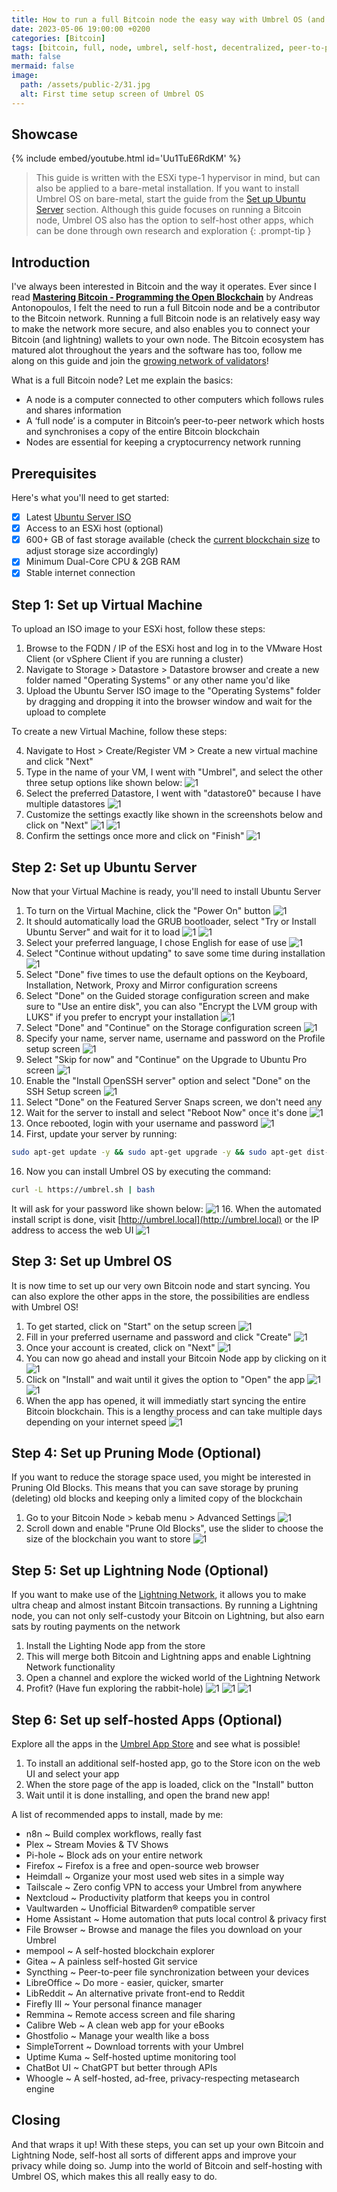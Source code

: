 ```yaml
---
title: How to run a full Bitcoin node the easy way with Umbrel OS (and self-host a bunch of other apps!)
date: 2023-05-06 19:00:00 +0200
categories: [Bitcoin]
tags: [bitcoin, full, node, umbrel, self-host, decentralized, peer-to-peer, cryptocurrency, Web3, transactions, blockchain, mempool, liberty, VMware, ESXi, Ubuntu, server, synchronization, hypervisor, bare-metal, self-hosting]
math: false
mermaid: false
image:
  path: /assets/public-2/31.jpg
  alt: First time setup screen of Umbrel OS
---
```


## Showcase
{% include embed/youtube.html id='Uu1TuE6RdKM' %}

> This guide is written with the ESXi type-1 hypervisor in mind, but can also be applied to a bare-metal installation. If you want to install Umbrel OS on bare-metal, start the guide from the [Set up Ubuntu Server](https://vskills.nl/posts/run-full-bitcoin-node-self-hosting-umbrel-os/#step-2-set-up-ubuntu-server) section. Although this guide focuses on running a Bitcoin node, Umbrel OS also has the option to self-host other apps, which can be done through own research and exploration
{: .prompt-tip }

## Introduction
I've always been interested in Bitcoin and the way it operates. Ever since I read **[Mastering Bitcoin - Programming the Open Blockchain](https://github.com/bitcoinbook/bitcoinbook)** by Andreas Antonopoulos, I felt the need to run a full Bitcoin node and be a contributor to the Bitcoin network. Running a full Bitcoin node is an relatively easy way to make the network more secure, and also enables you to connect your Bitcoin (and lightning) wallets to your own node. The Bitcoin ecosystem has matured alot throughout the years and the software has too, follow me along on this guide and join the [growing network of validators](https://www.bitrawr.com/terminal/bitcoin-node-map)!

What is a full Bitcoin node? Let me explain the basics:

- A node is a computer connected to other computers which follows rules and shares information
- A ‘full node’ is a computer in Bitcoin’s peer-to-peer network which hosts and synchronises a copy of the entire Bitcoin blockchain
- Nodes are essential for keeping a cryptocurrency network running

## Prerequisites
Here's what you'll need to get started:
- [x] Latest [Ubuntu Server ISO](https://ubuntu.com/download/server)
- [x] Access to an ESXi host (optional)
- [x] 600+ GB of fast storage available (check the [current blockchain size](https://blockchair.com/bitcoin/charts/blockchain-size) to adjust storage size accordingly)
- [x] Minimum Dual-Core CPU & 2GB RAM
- [x] Stable internet connection

## Step 1: Set up Virtual Machine

To upload an ISO image to your ESXi host, follow these steps:

1.  Browse to the FQDN / IP of the ESXi host and log in to the VMware Host Client (or vSphere Client if you are running a cluster)
2.  Navigate to Storage > Datastore > Datastore browser and create a new folder named "Operating Systems" or any other name you'd like
3.  Upload the Ubuntu Server ISO image to the "Operating Systems" folder by dragging and dropping it into the browser window and wait for the upload to complete

To create a new Virtual Machine, follow these steps:

4.  Navigate to Host > Create/Register VM > Create a new virtual machine and click "Next"
2.  Type in the name of your VM, I went with "Umbrel", and select the other three setup options like shown below:
![1](/assets/public-2/3.png)
4.  Select the preferred Datastore, I went with "datastore0" because I have multiple datastores
![1](/assets/public-2/4.png)
5.  Customize the settings exactly like shown in the screenshots below and click on "Next"
![1](/assets/public-2/5.png)
![1](/assets/public-2/6.png)
6.  Confirm the settings once more and click on "Finish" 
![1](/assets/public-2/7.png)

## Step 2: Set up Ubuntu Server

Now that your Virtual Machine is ready, you'll need to install Ubuntu Server

1.  To turn on the Virtual Machine, click the "Power On" button
![1](/assets/public-2/8.png)
2.  It should automatically load the GRUB bootloader, select "Try or Install Ubuntu Server" and wait for it to load
![1](/assets/public-2/9.png)
![1](/assets/public-2/10.png)
3.  Select your preferred language, I chose English for ease of use
![1](/assets/public-2/11.png)
4.  Select "Continue without updating" to save some time during installation
![1](/assets/public-2/12.png)
5.  Select "Done" five times to use the default options on the Keyboard, Installation, Network, Proxy and Mirror configuration screens
6.  Select "Done" on the Guided storage configuration screen and make sure to "Use an entire disk", you can also "Encrypt the LVM group with LUKS" if you prefer to encrypt your installation
![1](/assets/public-2/18.png)
7.  Select "Done" and "Continue" on the Storage configuration screen
![1](/assets/public-2/20.png)
8.  Specify your name, server name, username and password on the Profile setup screen
![1](/assets/public-2/21.png)
9.  Select "Skip for now" and "Continue" on the Upgrade to Ubuntu Pro screen
![1](/assets/public-2/22.png)
10. Enable the "Install OpenSSH server" option and select "Done" on the SSH Setup screen
![1](/assets/public-2/23.png)
11. Select "Done" on the Featured Server Snaps screen, we don't need any
12. Wait for the server to install and select "Reboot Now" once it's done
![1](/assets/public-2/26.png)
13. Once rebooted, login with your username and password
![1](/assets/public-2/27.png)
14. First, update your server by running:
```bash
sudo apt-get update -y && sudo apt-get upgrade -y && sudo apt-get dist-upgrade -y
```
16. Now you can install Umbrel OS by executing the command:
```bash
curl -L https://umbrel.sh | bash
```
It will ask for your password like shown below:
![1](/assets/public-2/28.png)
16. When the automated install script is done, visit [http://umbrel.local](http://umbrel.local) or the IP address to access the web UI
![1](/assets/public-2/30.png)

## Step 3: Set up Umbrel OS

It is now time to set up our very own Bitcoin node and start syncing. You can also explore the other apps in the store, the possibilities are endless with Umbrel OS!

1.  To get started, click on "Start" on the setup screen
![1](/assets/public-2/31.jpg)
2.  Fill in your preferred username and password and click "Create"
![1](/assets/public-2/32.png)
3.  Once your account is created, click on "Next"
![1](/assets/public-2/33.png)
4.  You can now go ahead and install your Bitcoin Node app by clicking on it
![1](/assets/public-2/34.png)
5.  Click on "Install" and wait until it gives the option to "Open" the app
![1](/assets/public-2/35.png)
![1](/assets/public-2/36.png)
6.  When the app has opened, it will immediatly start syncing the entire Bitcoin blockchain. This is a lengthy process and can take multiple days depending on your internet speed
![1](/assets/public-2/37.png)

## Step 4: Set up Pruning Mode (Optional)

If you want to reduce the storage space used, you might be interested in Pruning Old Blocks. This means that you can save storage by pruning (deleting) old blocks and keeping only a limited copy of the blockchain

1.  Go to your Bitcoin Node > kebab menu > Advanced Settings 
![1](/assets/public-2/38.png)
2.  Scroll down and enable "Prune Old Blocks", use the slider to choose the size of the blockchain you want to store
![1](/assets/public-2/39.png)

## Step 5: Set up Lightning Node (Optional)

If you want to make use of the [Lightning Network](https://academy.binance.com/en/articles/what-is-lightning-network), it allows you to make ultra cheap and almost instant Bitcoin transactions. By running a Lightning node, you can not only self-custody your Bitcoin on Lightning, but also earn sats by routing payments on the network

1.  Install the Lighting Node app from the store
2.  This will merge both Bitcoin and Lightning apps and enable Lightning Network functionality
3.  Open a channel and explore the wicked world of the Lightning Network
4.  Profit? (Have fun exploring the rabbit-hole)
![1](/assets/public-2/43.png)
![1](/assets/public-2/41.png)
![1](/assets/public-2/42.png)

## Step 6: Set up self-hosted Apps (Optional)

Explore all the apps in the [Umbrel App Store](https://apps.umbrel.com/) and see what is possible!

1. To install an additional self-hosted app, go to the Store icon on the web UI and select your app
2. When the store page of the app is loaded, click on the "Install" button
3. Wait until it is done installing, and open the brand new app! 

A list of recommended apps to install, made by me:

- n8n ~ Build complex workflows, really fast
- Plex ~ Stream Movies & TV Shows
- Pi-hole ~ Block ads on your entire network
- Firefox ~ Firefox is a free and open-source web browser
- Heimdall ~ Organize your most used web sites in a simple way
- Tailscale ~ Zero config VPN to access your Umbrel from anywhere
- Nextcloud ~ Productivity platform that keeps you in control
- Vaultwarden ~ Unofficial Bitwarden® compatible server
- Home Assistant ~ Home automation that puts local control & privacy first
- File Browser ~ Browse and manage the files you download on your Umbrel
- mempool ~ A self-hosted blockchain explorer
- Gitea ~ A painless self-hosted Git service
- Syncthing ~ Peer-to-peer file synchronization between your devices
- LibreOffice ~ Do more - easier, quicker, smarter
- LibReddit ~ An alternative private front-end to Reddit
- Firefly III ~ Your personal finance manager
- Remmina ~ Remote access screen and file sharing
- Calibre Web ~ A clean web app for your eBooks
- Ghostfolio ~ Manage your wealth like a boss
- SimpleTorrent ~ Download torrents with your Umbrel
- Uptime Kuma ~ Self-hosted uptime monitoring tool
- ChatBot UI ~ ChatGPT but better through APIs
- Whoogle ~ A self-hosted, ad-free, privacy-respecting metasearch engine

## Closing

And that wraps it up! With these steps, you can set up your own Bitcoin and Lightning Node, self-host all sorts of different apps and improve your privacy while doing so. Jump into the world of Bitcoin and self-hosting with Umbrel OS, which makes this all really easy to do.
